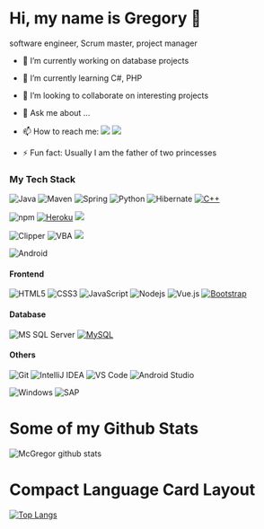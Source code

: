 #  Hi, my name is Gregory 👋

software engineer, Scrum master, project manager

<!--
**kniadziu/kniadziu** is a ✨ _special_ ✨ repository because its `README.md` (this file) appears on your GitHub profile.

Here are some ideas to get you started:
-->

- 🔭  I’m currently working on database projects 
- 🌱  I’m currently learning C#, PHP
- 👯  I’m looking to collaborate on interesting projects
- 💬  Ask me about ...
- 📫  How to reach me: [<img src="https://img.shields.io/badge/-Gmail-c14438?style=flat-square&amp;logo=Gmail&amp;logoColor=white&amp;link=mailto:kniadziu@gmail.com">](mailto:kniadziu@gmail.com) [<img src="https://img.shields.io/badge/-LinkedIn-blue?style=flat-square&amp;logo=Linkedin&amp;logoColor=white&amp;link=https://www.linkedin.com/in/grzegorz-koziel/">](https://www.linkedin.com/in/grzegorz-koziel/)

- ⚡ Fun fact: Usually I am the father of two princesses

### My Tech Stack
![Java](http://img.shields.io/badge/-Java-007396?style=flat-square&logo=java&logoColor=ffffff)
![Maven](http://img.shields.io/badge/-Maven-1565c0?style=flat-square&logo=apache-maven)
![Spring](http://img.shields.io/badge/-Spring-6DB33F?style=flat-square&logo=spring&logoColor=ffffff)
![Python](https://img.shields.io/badge/Python-3776AB?style=flat-square&logo=Python&logoColor=white)
![Hibernate](https://img.shields.io/badge/-Hibernate-yellowgreen)
[![C++](https://img.shields.io/badge/-C++-00599C?style=flat-square&logo=c++&link=https://github.com/LuizCarlosAbbott/)](https://github.com/LuizCarlosAbbott/)

 
![npm](https://img.shields.io/badge/-npm-black?style=plastic&logo=npm) 
[![Heroku](https://img.shields.io/badge/-Heroku-430098?style=flat-square&logo=heroku&link=https://github.com/LuizCarlosAbbott/)](https://github.com/LuizCarlosAbbott/)
<img src= "https://img.shields.io/badge/-Travis CI-orange?style=plastic&logo=Travis"> 

![Clipper](https://img.shields.io/badge/-CLIPPER-black)
![VBA](https://img.shields.io/badge/-VBA-yellow)
<img src= "https://img.shields.io/badge/-Turbo Pascal-orange">




![Android](http://img.shields.io/badge/-Android-3DDC84?style=flat-square&logo=android&logoColor=ffffff)

#### Frontend
![HTML5](https://img.shields.io/badge/-HTML5-%23E44D27?style=flat-square&logo=html5&logoColor=ffffff)
![CSS3](https://img.shields.io/badge/-CSS3-%231572B6?style=flat-square&logo=css3)
![JavaScript](https://img.shields.io/badge/-JavaScript-%23F7DF1C?style=flat-square&logo=javascript&logoColor=000000&labelColor=%23F7DF1C&color=%23FFCE5A)
![Nodejs](https://img.shields.io/badge/-Nodejs-black?style=flat-square&logo=Node.js)
![Vue.js](https://img.shields.io/badge/-Vuejs-black?style=flat-square&logo=vue.js&link=https://github.com/LuizCarlosAbbott/)
[![Bootstrap](https://img.shields.io/badge/-Bootstrap-563D7C?style=flat-square&logo=bootstrap&link=https://github.com/LuizCarlosAbbott/)](https://github.com/LuizCarlosAbbott/)

#### Database
![MS SQL Server](http://img.shields.io/badge/-MS%20SQL%20Server-CC2927?style=flat-square&logo=microsoft-sql-server&logoColor=ffffff)
[![MySQL](https://img.shields.io/badge/-MySQL-black?style=flat-square&logo=mysql&link=https://github.com/LuizCarlosAbbott/)](https://github.com/LuizCarlosAbbott/)

#### Others
![Git](https://img.shields.io/badge/-Git-%23F05032?style=flat-square&logo=git&logoColor=%23ffffff)
![IntelliJ IDEA](http://img.shields.io/badge/-IntelliJ%20IDEA-000000?style=flat-square&logo=intellij-idea&logoColor=ffffff)
![VS Code](http://img.shields.io/badge/-VS%20Code-007ACC?style=flat-square&logo=visual-studio-code&logoColor=ffffff)
![Android Studio](http://img.shields.io/badge/-Android%20Studio-3DDC84?style=flat-square&logo=android-studio&logoColor=ffffff)

![Windows](http://img.shields.io/badge/-Windows-0078D6?style=flat-square&logo=windows&logoColor=ffffff)
![SAP](http://img.shields.io/badge/-SAP-red?style=plastic&logo=sap) 

# Some of my Github Stats
![McGregor github stats](https://github-readme-stats.vercel.app/api?username=kniadziu&show_icons=true&theme=prussian)

# Compact Language Card Layout
[![Top Langs](https://github-readme-stats.vercel.app/api/top-langs/?username=kniadziu&layout=compact)](https://github.com/kniadziu/github-readme-stats)
